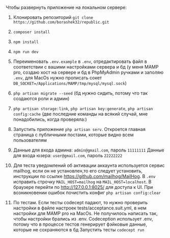 Чтобы развернуть приложение на локальном сервере:

1. Клонировать репозиторий `git clone https://github.com/borashek32/republic.git`
2. `composer install`
3. `npm install`
4. `npm run dev`
5. Переименовать `.env.example` в `.env`, отредактировать файл в соответствии с вашими настройками сервера и бд (у меня MAMP pro, создаю хост на сервере и бд в PhpMyAdmin ручками и заполяю `.env`, для MacOs нужно прописать сокет `DB_SOCKET=/Applications/MAMP/tmp/mysql/mysql.sock`)
6. `php artisan migrate --seed` (бд нужно сидить, потому что так создаются роли и админ)
7. `php artisan storage:link`, `php artisan key:generate`, `php artisan config:cache` (две последние команды на всякий случай, мне понадобились, когда проверяла:)
8. Запустить приложение `php artisan serv`. Откроется главная страница с публичными постами, которые видно всем пользователям
9. Данные для входа админа: `admin@gmail.com`, пароль `11111111`
   Данные для входа юзера: `user@gmail.com`, пароль `22222222`
10. Для теста уведомлений об активации аккаунта используется сервис mailhog, если он не установлен,то его следует установить, инструкции по ссылке https://github.com/mailhog/MailHog. В `.env` исправить строчку `MAIL_HOST=mailhog` на `MAIL_HOST=localhost`. В браузере перейти по http://127.0.0.1:8025/ для доступа к UI. При возникновении ошибок почистить конфиг `php artisan config:clear`


11. По тестам. Если тесты codecept падают, то нужно проверить настройки в файле настроек
tests/acceptance.suit.yml, в нем настройки для MAMP pro на MacOs. Не получилось написать так, чтобы настройки брались из .env. Codeception использует .env, потому что в процессе тестов генерирует фэйковые данные, которые не сохраняются в бд
Запустить тесты `codecept run`
